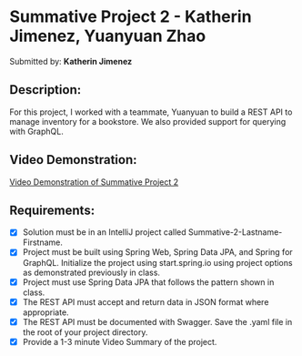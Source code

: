 # Summative Project 2 - Katherin Jimenez, Yuanyuan Zhao

Submitted by: **Katherin Jimenez**

## Description:
For this project, I worked with a teammate, Yuanyuan to build a REST API to manage inventory for a bookstore. We also provided support for querying with GraphQL.

## Video Demonstration: 
[Video Demonstration of Summative Project 2](https://youtu.be/69wyyLEcCxA)

## Requirements:
* [X] Solution must be in an IntelliJ project called Summative-2-Lastname-Firstname.
* [X] Project must be built using Spring Web, Spring Data JPA, and Spring for GraphQL. Initialize the project using start.spring.io using project options as demonstrated previously in class.
* [X] Project must use Spring Data JPA that follows the pattern shown in class.
* [X] The REST API must accept and return data in JSON format where appropriate.
* [X] The REST API must be documented with Swagger. Save the .yaml file in the root of your project directory.
* [X] Provide a 1-3 minute Video Summary of the project.
